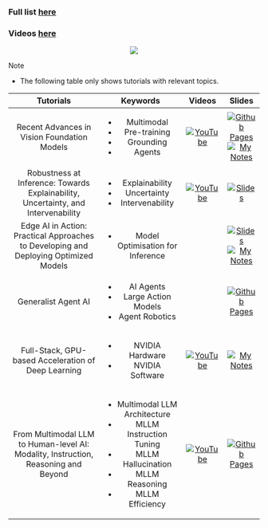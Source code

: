### Full list [here](https://cvpr.thecvf.com/Conferences/2024/tutorial-list)
### Videos [here](https://cvpr.thecvf.com/Conferences/2024/Videos)
<p align="center">
    <a href="#"><img src="https://i.imgur.com/waxVImv.png" style="pointer-events: none;"></a>
</p>

> [!NOTE]
> - The following table only shows tutorials with relevant topics.

| Tutorials | Keywords | Videos | Slides |
|:-------------------:|:-------------------:|:-------------------:|:-------------------:|   
|Recent Advances in Vision Foundation Models | <ul><li>Multimodal<li>Pre-training<li>Grounding<li>Agents| [![YouTube](https://img.shields.io/badge/YouTube-%23FF0000.svg?style=for-the-badge&logo=YouTube&logoColor=white)](https://www.youtube.com/watch?v=7P1Nb2mFgQY&themeRefresh=1)| [![Github Pages](https://img.shields.io/badge/github%20pages-121013?style=for-the-badge&logo=github&logoColor=white)](https://vlp-tutorial.github.io/)<br> [![My Notes](https://a11ybadges.com/badge?logo=book-open&text=My_Notes)](https://github.com/HeChengHui/CVPR2024/blob/main/Materials/17June/17%20June_CVPR2024.pdf)
| Robustness at Inference: Towards Explainability, Uncertainty, and Intervenability | <ul><li>Explainability<li>Uncertainty<li>Intervenability| [![YouTube](https://img.shields.io/badge/YouTube-%23FF0000.svg?style=for-the-badge&logo=YouTube&logoColor=white)](https://www.youtube.com/watch?v=nlBhN38R8ZA)| [![Slides](https://a11ybadges.com/badge?logo=slides)](https://bpb-us-w2.wpmucdn.com/sites.gatech.edu/dist/4/3061/files/2024/06/20240617_CVPR_Robustness_Final-1.pdf)
| Edge AI in Action: Practical Approaches to Developing and Deploying Optimized Models | <ul><li>Model Optimisation for Inference| | [![Slides](https://a11ybadges.com/badge?logo=slides)](https://cvpr.thecvf.com/media/cvpr-2024/Slides/23714_yhoLlnA.pdf)<br>[![My Notes](https://a11ybadges.com/badge?logo=book-open&text=My_Notes)](https://github.com/HeChengHui/CVPR2024/blob/main/Materials/17June/17%20June_CVPR2024.pdf)
| Generalist Agent AI | <ul><li>AI Agents<li>Large Action Models<li>Agent Robotics|| [![Github Pages](https://img.shields.io/badge/github%20pages-121013?style=for-the-badge&logo=github&logoColor=white)](https://multimodalagentai.github.io/)
| Full-Stack, GPU-based Acceleration of Deep Learning | <ul><li>NVIDIA Hardware<li>NVIDIA Software| [![YouTube](https://img.shields.io/badge/YouTube-%23FF0000.svg?style=for-the-badge&logo=YouTube&logoColor=white)](https://www.youtube.com/watch?v=MewkA7CqPbY)|[![My Notes](https://a11ybadges.com/badge?logo=book-open&text=My_Notes)](https://github.com/HeChengHui/CVPR2024/blob/main/Materials/18June/18%20June_CVPR2024.pdf)
| From Multimodal LLM to Human-level AI: Modality, Instruction, Reasoning and Beyond | <ul><li>Multimodal LLM Architecture <li>MLLM Instruction Tuning<li>MLLM Hallucination<li>MLLM Reasoning<li>MLLM Efficiency|  [![YouTube](https://img.shields.io/badge/YouTube-%23FF0000.svg?style=for-the-badge&logo=YouTube&logoColor=white)](https://www.youtube.com/watch?v=7wUOESMtaVA)  | [![Github Pages](https://img.shields.io/badge/github%20pages-121013?style=for-the-badge&logo=github&logoColor=white)](https://mllm2024.github.io/CVPR2024/)
